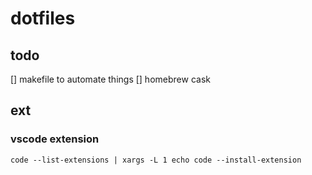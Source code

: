 # dotfiles

## todo
[] makefile to automate things
[] homebrew cask

## ext
### vscode extension
```shell
code --list-extensions | xargs -L 1 echo code --install-extension
```
